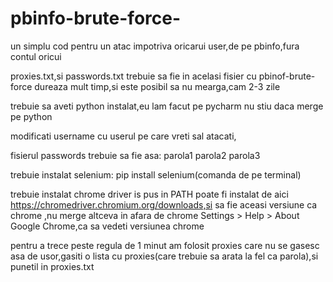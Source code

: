 # pbinfo-brute-force-
un simplu cod pentru un atac impotriva oricarui user,de pe pbinfo,fura contul oricui

proxies.txt,si passwords.txt trebuie sa fie in acelasi fisier cu pbinof-brute-force
dureaza mult timp,si este posibil sa nu mearga,cam 2-3 zile

trebuie sa aveti python instalat,eu lam facut pe pycharm nu stiu daca merge pe python

modificati username cu userul pe care vreti sal atacati,

fisierul passwords trebuie sa fie asa:
parola1
parola2
parola3

trebuie instalat selenium:
pip install selenium(comanda de pe terminal)

trebuie instalat chrome driver is pus in PATH poate fi instalat de aici https://chromedriver.chromium.org/downloads,si sa fie aceasi versiune ca chrome ,nu merge altceva in afara de chrome Settings > Help > About Google Chrome,ca sa vedeti versiunea chrome

pentru a trece peste regula de 1 minut am folosit proxies care nu se gasesc asa de usor,gasiti o lista cu proxies(care trebuie sa arata la fel ca parola),si punetil in proxies.txt
